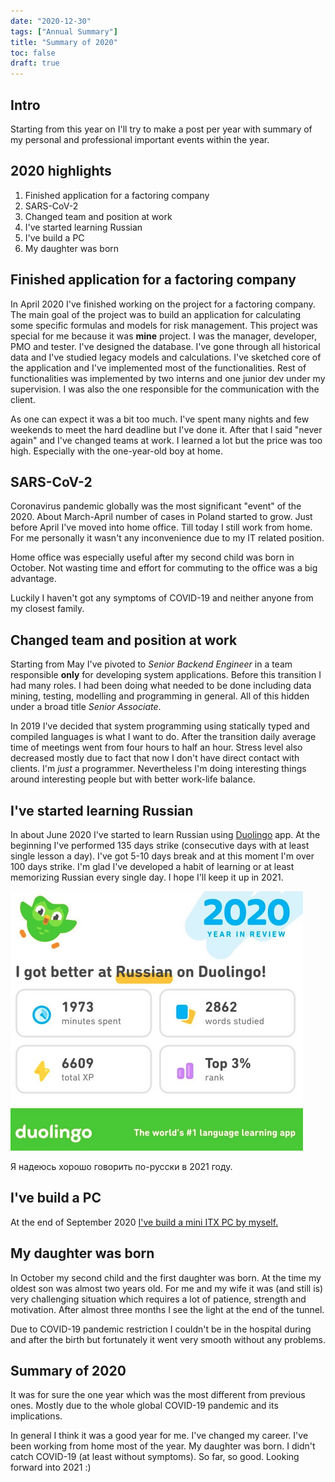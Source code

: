 ```yaml
---
date: "2020-12-30"
tags: ["Annual Summary"]
title: "Summary of 2020"
toc: false
draft: true
---
```


## Intro
Starting from this year on I'll try to make a post per year with summary
of my personal and professional important events within the year.


## 2020 highlights

1. Finished application for a factoring company
1. SARS-CoV-2
1. Changed team and position at work
1. I've started learning Russian
1. I've build a PC
1. My daughter was born


## Finished application for a factoring company

In April 2020 I've finished working on the project for a factoring company. The
main goal of the project was to build an application for calculating some
specific formulas and models for risk management. This project was special for
me because it was __mine__ project. I was the manager, developer, PMO and
tester. I've designed the database. I've gone through all historical data and
I've studied legacy models and calculations. I've sketched core of the
application and I've implemented most of the functionalities. Rest of
functionalities was implemented by two interns and one junior dev under my
supervision. I was also the one responsible for the communication with the
client.

As one can expect it was a bit too much. I've spent many nights and few
weekends to meet the hard deadline but I've done it. After that I said "never
again" and I've changed teams at work. I learned a lot but the price was too high.
Especially with the one-year-old boy at home.


## SARS-CoV-2

Coronavirus pandemic globally was the most significant "event" of the 2020.
About March-April number of cases in Poland started to grow. Just before April
I've moved into home office. Till today I still work from home. For me
personally it wasn't any inconvenience due to my IT related position.

Home office was especially useful after my second child was born in October.
Not wasting time and effort for commuting to the office was a big advantage.

Luckily I haven't got any symptoms of COVID-19 and neither anyone from my
closest family.


## Changed team and position at work

Starting from May I've pivoted to *Senior Backend Engineer* in a team
responsible **only** for developing system applications. Before this transition
I had many roles. I had been doing what needed to be done including data
mining, testing, modelling and programming in general. All of this hidden under
a broad title *Senior Associate*.

In 2019 I've decided that system programming using statically typed and
compiled languages is what I want to do. After the transition daily average time of
meetings went from four hours to half an hour. Stress level also decreased
mostly due to fact that now I don't have direct contact with clients. I'm
*just* a programmer. Nevertheless I'm doing interesting things around
interesting people but with better work-life balance.


## I've started learning Russian

In about June 2020 I've started to learn Russian using
[Duolingo](https://www.duolingo.com/) app. At the beginning I've performed 135
days strike (consecutive days with at least single lesson a day). I've got 5-10
days break and at this moment I'm over 100 days strike. I'm glad I've developed
a habit of learning or at least memorizing Russian every single day. I hope
I'll keep it up in 2021.

![img](duolingo2020Summary.png)

Я надеюсь хорошо говорить по-русски в 2021 году.


## I've build a PC

At the end of September 2020 [I've build a mini ITX PC by myself.](https://dskrzypiec.dev/minipc/)


## My daughter was born

In October my second child and the first daughter was born. At the time my
oldest son was almost two years old. For me and my wife it was (and still is)
very challenging situation which requires a lot of patience, strength and
motivation. After almost three months I see the light at the end of the tunnel.

Due to COVID-19 pandemic restriction I couldn't be in the hospital during and
after the birth but fortunately it went very smooth without any problems.


## Summary of 2020

It was for sure the one year which was the most different from previous ones.
Mostly due to the whole global COVID-19 pandemic and its implications.

In general I think it was a good year for me. I've changed my career. I've been
working from home most of the year. My daughter was born. I didn't catch
COVID-19 (at least without symptoms). So far, so good. Looking forward into
2021 :)

